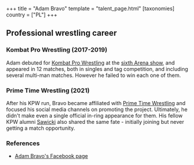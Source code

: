 +++
title = "Adam Bravo"
template = "talent_page.html"
[taxonomies]
country = ["PL"]
+++

## Professional wrestling career

### Kombat Pro Wrestling (2017-2019)

Adam debuted for [Kombat Pro Wrestling](@/o/kpw.md) at the [sixth Arena show](@/e/kpw/2017-04-08-kpw-arena-6-selekcja.md), and appeared in 12 matches,
both in singles and tag competition, and including several multi-man matches.
However he failed to win each one of them.

### Prime Time Wrestling (2021)

After his KPW run, Bravo became affiliated with [Prime Time Wrestling](@/o/ptw.md) and focused his social media channels on promoting the project.
Ultimately, he didn't make even a single official in-ring appearance for them.
His fellow KPW alumni [Sawicki](@/w/sawicki.md) also shared the same fate - initially joining but never getting a match opportunity.

### References

* [Adam Bravo's Facebook page](https://www.facebook.com/BravoAdamPL)
